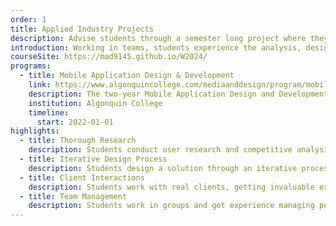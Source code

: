 ```yaml
---
order: 1
title: Applied Industry Projects
description: Advise students through a semester long project where they build a mobile or web app for a client.
introduction: Working in teams, students experience the analysis, design, implementation, testing and deployment of a mobile solution for a real-world client. Important topics from throughout their program of study are applied in this course. Faculty advisors facilitate student teams to demonstrate their skills in the applied project. Student teams make a technical presentation to their faculty advisors and participate in a public showcase of projects. My role in this course is to guide the research and design aspects of the project. I am paired with another professor who guides the development.
courseSite: https://mad9145.github.io/W2024/
programs:
  - title: Mobile Application Design & Development
    link: https://www.algonquincollege.com/mediaanddesign/program/mobile-application-design-and-development/
    description: The two-year Mobile Application Design and Development Ontario College Diploma program prepares students to enter the expanding and evolving fields of mobile, web, and application development.
    institution: Algonquin College
    timeline:
      start: 2022-01-01
highlights:
  - title: Thorough Research
    description: Students conduct user research and competitive analysis to understand the needs and goals of their application.
  - title: Iterative Design Process
    description: Students design a solution through an iterative process of design and testing based on the findings of their research.
  - title: Client Interactions
    description: Students work with real clients, getting invaluable experience in delivering on someone else's ideas while managing expectations.
  - title: Team Management
    description: Students work in groups and get experience managing peers, balancing workload, and handling conflicts while meeting deadlines.
---
```

